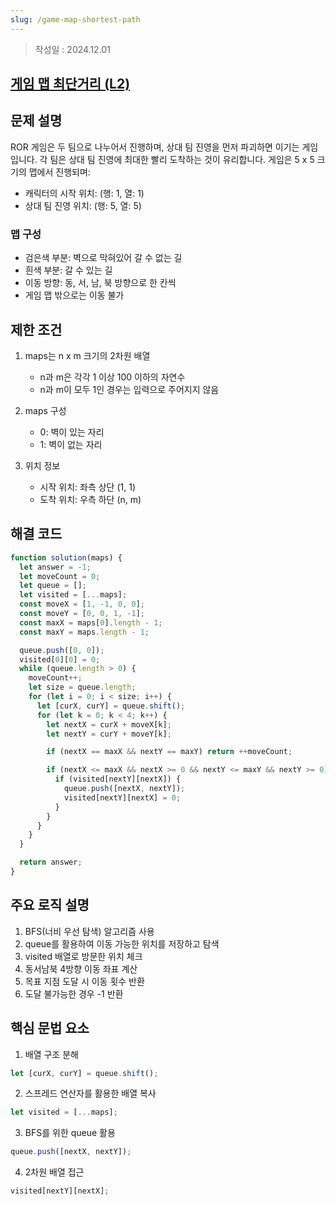 ```yaml
---
slug: /game-map-shortest-path
---
```

>작성일 : 2024.12.01
## [게임 맵 최단거리 (L2)](https://school.programmers.co.kr/learn/courses/30/lessons/1844)

## 문제 설명

ROR 게임은 두 팀으로 나누어서 진행하며, 상대 팀 진영을 먼저 파괴하면 이기는 게임입니다. 각 팀은 상대 팀 진영에 최대한 빨리 도착하는 것이 유리합니다.
게임은 5 x 5 크기의 맵에서 진행되며:

- 캐릭터의 시작 위치: (행: 1, 열: 1)
- 상대 팀 진영 위치: (행: 5, 열: 5)

### 맵 구성

- 검은색 부분: 벽으로 막혀있어 갈 수 없는 길
- 흰색 부분: 갈 수 있는 길
- 이동 방향: 동, 서, 남, 북 방향으로 한 칸씩
- 게임 맵 밖으로는 이동 불가

## 제한 조건

1. maps는 n x m 크기의 2차원 배열

   - n과 m은 각각 1 이상 100 이하의 자연수
   - n과 m이 모두 1인 경우는 입력으로 주어지지 않음

2. maps 구성

   - 0: 벽이 있는 자리
   - 1: 벽이 없는 자리

3. 위치 정보
   - 시작 위치: 좌측 상단 (1, 1)
   - 도착 위치: 우측 하단 (n, m)

## 해결 코드

```javascript
function solution(maps) {
  let answer = -1;
  let moveCount = 0;
  let queue = [];
  let visited = [...maps];
  const moveX = [1, -1, 0, 0];
  const moveY = [0, 0, 1, -1];
  const maxX = maps[0].length - 1;
  const maxY = maps.length - 1;

  queue.push([0, 0]);
  visited[0][0] = 0;
  while (queue.length > 0) {
    moveCount++;
    let size = queue.length;
    for (let i = 0; i < size; i++) {
      let [curX, curY] = queue.shift();
      for (let k = 0; k < 4; k++) {
        let nextX = curX + moveX[k];
        let nextY = curY + moveY[k];

        if (nextX == maxX && nextY == maxY) return ++moveCount;

        if (nextX <= maxX && nextX >= 0 && nextY <= maxY && nextY >= 0) {
          if (visited[nextY][nextX]) {
            queue.push([nextX, nextY]);
            visited[nextY][nextX] = 0;
          }
        }
      }
    }
  }

  return answer;
}
```

## 주요 로직 설명

1. BFS(너비 우선 탐색) 알고리즘 사용
2. queue를 활용하여 이동 가능한 위치를 저장하고 탐색
3. visited 배열로 방문한 위치 체크
4. 동서남북 4방향 이동 좌표 계산
5. 목표 지점 도달 시 이동 횟수 반환
6. 도달 불가능한 경우 -1 반환

## 핵심 문법 요소

1. 배열 구조 분해

```javascript
let [curX, curY] = queue.shift();
```

2. 스프레드 연산자를 활용한 배열 복사

```javascript
let visited = [...maps];
```

3. BFS를 위한 queue 활용

```javascript
queue.push([nextX, nextY]);
```

4. 2차원 배열 접근

```javascript
visited[nextY][nextX];
```

